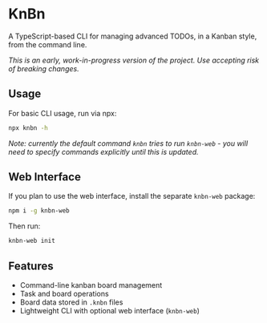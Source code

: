 # KnBn

A TypeScript-based CLI for managing advanced TODOs, in a Kanban style, from the command line.

_This is an early, work-in-progress version of the project. Use accepting risk of breaking changes._

## Usage

For basic CLI usage, run via npx:

```bash
npx knbn -h
```

_Note: currently the default command `knbn` tries to run `knbn-web` - you will need to specify commands explicitly until this is updated._

## Web Interface

If you plan to use the web interface, install the separate `knbn-web` package:

```bash
npm i -g knbn-web
```

Then run:

```bash
knbn-web init
```

## Features

- Command-line kanban board management
- Task and board operations
- Board data stored in `.knbn` files
- Lightweight CLI with optional web interface (`knbn-web`)
